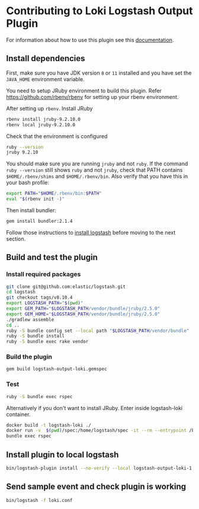 # Contributing to Loki Logstash Output Plugin

For information about how to use this plugin see this [documentation](../../docs/sources/clients/logstash/_index.md).

## Install dependencies

First, make sure you have JDK version `8` or `11` installed and you have set the `JAVA_HOME` environment variable.

You need to setup JRuby environment to build this plugin. Refer https://github.com/rbenv/rbenv for setting up your rbenv environment.

After setting up `rbenv`. Install JRuby

```bash
rbenv install jruby-9.2.10.0
rbenv local jruby-9.2.10.0
```

Check that the environment is configured

```bash
ruby --version
jruby 9.2.10
```

You should make sure you are running `jruby` and not `ruby`. If the command `ruby --version` still shows `ruby` and not `jruby`, check that PATH contains `$HOME/.rbenv/shims` and `$HOME/.rbenv/bin`. Also verify that you have this in your bash profile:

```bash
export PATH="$HOME/.rbenv/bin:$PATH"
eval "$(rbenv init -)"
```

Then install bundler:

```bash
gem install bundler:2.1.4
```

Follow those instructions to [install logstash](https://www.elastic.co/guide/en/logstash/current/installing-logstash.html) before moving to the next section.

## Build and test the plugin

### Install required packages

```bash
git clone git@github.com:elastic/logstash.git
cd logstash
git checkout tags/v8.10.4
export LOGSTASH_PATH="$(pwd)"
export GEM_PATH="$LOGSTASH_PATH/vendor/bundle/jruby/2.5.0"
export GEM_HOME="$LOGSTASH_PATH/vendor/bundle/jruby/2.5.0"
./gradlew assemble
cd ..
ruby -S bundle config set --local path "$LOGSTASH_PATH/vendor/bundle"
ruby -S bundle install
ruby -S bundle exec rake vendor
```

### Build the plugin

```bash
gem build logstash-output-loki.gemspec
```

### Test

```bash
ruby -S bundle exec rspec
```

Alternatively if you don't want to install JRuby. Enter inside logstash-loki container.

```bash
docker build -t logstash-loki ./
docker run -v  $(pwd)/spec:/home/logstash/spec -it --rm --entrypoint /bin/sh logstash-loki
bundle exec rspec
```

## Install plugin to local logstash

```bash
bin/logstash-plugin install --no-verify --local logstash-output-loki-1.0.0.gem
```

## Send sample event and check plugin is working

```bash
bin/logstash -f loki.conf
```
